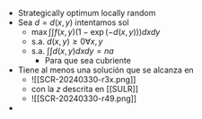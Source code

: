 - Strategically optimum locally random
- Sea $d=d(x,y)$ intentamos sol
	- $\max\int\int f(x,y)(1-\exp(-d(x,y)))dxdy$
	- s.a. $d(x,y)\geqslant 0\forall x,y$ 
	- s.a. $\int\int d(x,y)dxdy=na$
		- Para que sea cubriente
- Tiene al menos una solución que se alcanza en
	- ![[SCR-20240330-r3x.png]]
	- con la $z$ descrita en [[SULR]]
	- ![[SCR-20240330-r49.png]]
- 